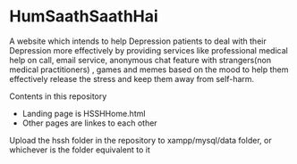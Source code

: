 # HumSaathSaathHai
A website which intends to help Depression patients to deal with their Depression more effectively by providing services like professional medical help on call, email service, anonymous chat feature with strangers(non medical practitioners) , games and memes based on the mood to help them effectively release the stress and keep them away from self-harm.

Contents in this repository
- Landing page is HSSHHome.html
- Other pages are linkes to each other

Upload the hssh folder in the repository to xampp/mysql/data folder, or whichever is the folder equivalent to it
